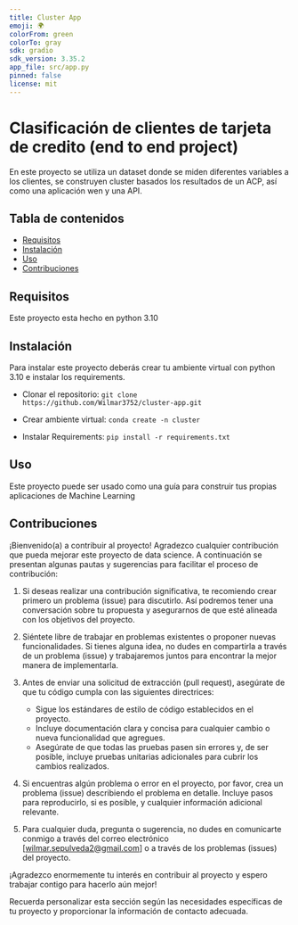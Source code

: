```yaml
---
title: Cluster App
emoji: 🌍
colorFrom: green
colorTo: gray
sdk: gradio
sdk_version: 3.35.2
app_file: src/app.py
pinned: false
license: mit
---
```


# Clasificación de clientes de tarjeta de credito (end to end project)

En este proyecto se utiliza un dataset donde se miden diferentes variables a los clientes, se construyen cluster basados los resultados de un ACP, así como una aplicación wen y una API.

## Tabla de contenidos

- [Requisitos](#requisitos)
- [Instalación](#instalación)
- [Uso](#uso)
- [Contribuciones](#contribuciones)


## Requisitos

Este proyecto esta hecho en python 3.10

## Instalación

Para instalar este proyecto deberás crear tu ambiente virtual con python 3.10 e instalar los requirements.


- Clonar el repositorio:  ````git clone https://github.com/Wilmar3752/cluster-app.git````
- Crear ambiente virtual: ````conda create -n cluster````

- Instalar Requirements: ````pip install -r requirements.txt````

## Uso

Este proyecto puede ser usado como una guía para construir tus propias aplicaciones de Machine Learning

## Contribuciones

¡Bienvenido(a) a contribuir al proyecto! Agradezco cualquier contribución que pueda mejorar este proyecto de data science. A continuación se presentan algunas pautas y sugerencias para facilitar el proceso de contribución:

1. Si deseas realizar una contribución significativa, te recomiendo crear primero un problema (issue) para discutirlo. Así podremos tener una conversación sobre tu propuesta y asegurarnos de que esté alineada con los objetivos del proyecto.

2. Siéntete libre de trabajar en problemas existentes o proponer nuevas funcionalidades. Si tienes alguna idea, no dudes en compartirla a través de un problema (issue) y trabajaremos juntos para encontrar la mejor manera de implementarla.

3. Antes de enviar una solicitud de extracción (pull request), asegúrate de que tu código cumpla con las siguientes directrices:
   - Sigue los estándares de estilo de código establecidos en el proyecto.
   - Incluye documentación clara y concisa para cualquier cambio o nueva funcionalidad que agregues.
   - Asegúrate de que todas las pruebas pasen sin errores y, de ser posible, incluye pruebas unitarias adicionales para cubrir los cambios realizados.

4. Si encuentras algún problema o error en el proyecto, por favor, crea un problema (issue) describiendo el problema en detalle. Incluye pasos para reproducirlo, si es posible, y cualquier información adicional relevante.

5. Para cualquier duda, pregunta o sugerencia, no dudes en comunicarte conmigo a través del correo electrónico [wilmar.sepulveda2@gmail.com] o a través de los problemas (issues) del proyecto.

¡Agradezco enormemente tu interés en contribuir al proyecto y espero trabajar contigo para hacerlo aún mejor!

Recuerda personalizar esta sección según las necesidades específicas de tu proyecto y proporcionar la información de contacto adecuada.
